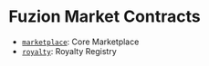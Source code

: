 # Fuzion Market Contracts

- [`marketplace`](/contracts/marketplace/): Core Marketplace 
- [`royalty`](/contracts/royalty/): Royalty Registry

